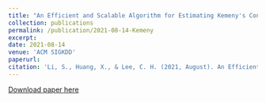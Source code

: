 ```yaml
---
title: "An Efficient and Scalable Algorithm for Estimating Kemeny's Constant of a Markov Chain on Large Graphs"
collection: publications
permalink: /publication/2021-08-14-Kemeny
excerpt:
date: 2021-08-14
venue: 'ACM SIGKDD'
paperurl:
citation: 'Li, S., Huang, X., & Lee, C. H. (2021, August). An Efficient and Scalable Algorithm for Estimating Kemeny's Constant of a Markov Chain on Large Graphs. In Proceedings of the 27th ACM SIGKDD Conference on Knowledge Discovery & Data Mining (pp. 964-974).'
---
```

<!-- This paper is about the number 3. The number 4 is left for future work. -->

[Download paper here](https://dl.acm.org/doi/abs/10.1145/3447548.3467431)

<!-- Recommended citation: Your Name, You. (2015). "Paper Title Number 3." <i>Journal 1</i>. 1(3). -->
